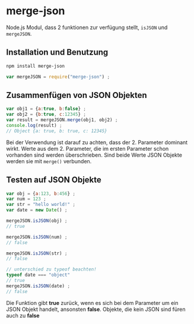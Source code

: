 # merge-json
Node.js Modul, dass 2 funktionen zur verfügung stellt, `isJSON` und `mergeJSON`.

## Installation und Benutzung

``` bash
npm install merge-json
```

``` javascript
var mergeJSON = require("merge-json") ;
```

## Zusammenfügen von JSON Objekten

``` javascript
var obj1 = {a:true, b:false} ;
var obj2 = {b:true, c:12345} ;
var result = mergeJSON.merge(obj1, obj2) ;
console.log(result) ;
// Object {a: true, b: true, c: 12345}
```

Bei der Verwendung ist darauf zu achten, dass der 2. Parameter dominant wirkt. Werte aus dem 2. Parameter, die im ersten Parameter schon vorhanden sind werden überschrieben. Sind beide Werte JSON Objekte werden sie mit `merge()` verbunden.

## Testen auf JSON Objekte

``` javascript
var obj = {a:123, b:456} ;
var num = 123 ;
var str = "hello world!" ;
var date = new Date() ;

mergeJSON.isJSON(obj) ;
// true

mergeJSON.isJSON(num) ;
// false

mergeJSON.isJSON(str) ;
// false

// unterschied zu typeof beachten!
typeof date === "object"
// true
mergeJSON.isJSON(date) ;
// false
```

Die Funktion gibt **true** zurück, wenn es sich bei dem Parameter um ein JSON Objekt handelt, ansonsten **false**. Objekte, die kein JSON sind füren auch zu **false**
